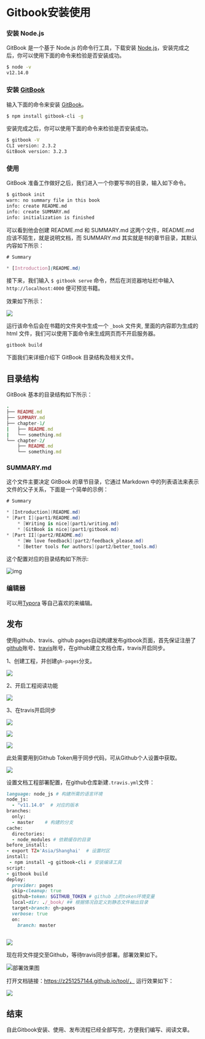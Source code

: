# Gitbook安装使用



### 安装 Node.js

GitBook 是一个基于 Node.js 的命令行工具，下载安装 [Node.js](https://links.jianshu.com/go?to=https%3A%2F%2Fnodejs.org%2Fen)，安装完成之后，你可以使用下面的命令来检验是否安装成功。

```sh
$ node -v
v12.14.0
```



### 安装 [GitBook](https://www.gitbook.com/)

输入下面的命令来安装 [GitBook](https://www.gitbook.com/)。

```sh
$ npm install gitbook-cli -g
```

安装完成之后，你可以使用下面的命令来检验是否安装成功。

```sh
$ gitbook -V
CLI version: 2.3.2
GitBook version: 3.2.3
```



### 使用

GitBook 准备工作做好之后，我们进入一个你要写书的目录，输入如下命令。

```sh
$ gitbook init
warn: no summary file in this book
info: create README.md
info: create SUMMARY.md
info: initialization is finished
```



可以看到他会创建 README.md 和 SUMMARY.md 这两个文件，README.md 应该不陌生，就是说明文档，而 SUMMARY.md 其实就是书的章节目录，其默认内容如下所示：

```css
# Summary

* [Introduction](README.md)
```



接下来，我们输入 `$ gitbook serve` 命令，然后在浏览器地址栏中输入 `http://localhost:4000` 便可预览书籍。

效果如下所示：

![](image\1.jpg)



运行该命令后会在书籍的文件夹中生成一个 `_book` 文件夹, 里面的内容即为生成的 html 文件，我们可以使用下面命令来生成网页而不开启服务器。

```undefined
gitbook build
```

下面我们来详细介绍下 GitBook 目录结构及相关文件。

## 目录结构

GitBook 基本的目录结构如下所示：

```ruby
.
├── README.md
├── SUMMARY.md
├── chapter-1/
|   ├── README.md
|   └── something.md
└── chapter-2/
    ├── README.md
    └── something.md
```



### SUMMARY.md

这个文件主要决定 GitBook 的章节目录，它通过 Markdown 中的列表语法来表示文件的父子关系，下面是一个简单的示例：



```csharp
# Summary

* [Introduction](README.md)
* [Part I](part1/README.md)
    * [Writing is nice](part1/writing.md)
    * [GitBook is nice](part1/gitbook.md)
* [Part II](part2/README.md)
    * [We love feedback](part2/feedback_please.md)
    * [Better tools for authors](part2/better_tools.md)
```

这个配置对应的目录结构如下所示:

![img](https:////upload-images.jianshu.io/upload_images/1944467-de97699c5919469e?imageMogr2/auto-orient/strip|imageView2/2/w/604/format/webp)



### 编辑器

可以用[Typora](https://www.typora.io/) 等自己喜欢的来编辑。



## 发布

使用github、travis、github pages自动构建发布gitbook页面，首先保证注册了[github](https://github.com/)账号、[travis](https://www.travis-ci.org/)账号，在github建立文档仓库，travis开启同步。

1、创建工程，并创建`gh-pages`分支。

![](image\2.jpg)

2、开启工程阅读功能

![](image\3.jpg)

3、在travis开启同步

![](image\4.jpg)

![](image\5.jpg)

![](image\6.jpg)

此处需要用到Github Token用于同步代码，可从Github个人设置中获取。

![](image\7.jpg)



设置文档工程部署配置，在github仓库新建`.travis.yml`文件：

```ruby
language: node_js # 构建所需的语言环境
node_js:
  - "v11.14.0"  # 对应的版本
branches:
  only:
  - master    # 构建的分支
cache:
  directories:
  - node_modules # 依赖缓存的目录
before_install:
- export TZ='Asia/Shanghai'  # 设置时区
install:
 - npm install -g gitbook-cli # 安装编译工具
script:
- gitbook build
deploy:
  provider: pages
  skip-cleanup: true
  github-token: $GITHUB_TOKEN # github 上的token环境变量
  local-dir: ./_book/ ## 根据情况自定义到静态文件输出目录
  target-branch: gh-pages
  verbose: true
  on:
    branch: master
   
```

![](image\8.jpg)



现在将文件提交至Github，等待travis同步部署。部署效果如下。

![部署效果图](image\10.jpg)



打开文档链接：https://z251257144.github.io/tool/， 运行效果如下：

![](image\9.jpg)



## 结束

自此Gitbook安装、使用、发布流程已经全部写完，方便我们编写、阅读文章。